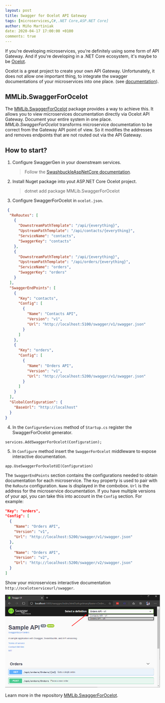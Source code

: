 ```yaml
---
layout: post
title: Swagger for Ocelot API Gateway
tags: [microservices,C#,.NET Core,ASP.NET Core]
author: Miňo Martiniak
date: 2020-04-17 17:00:00 +0100
comments: true
---
```


If you're developing microservices, you're definitely using some form of API Gateway. And if you're developing in a .NET Core ecosystem, it's maybe to be [Ocelot](https://github.com/ThreeMammals/Ocelot).

<!-- excerpt -->
Ocelot is a great project to create your own API Gateway. Unfortunately, it does not allow one important thing, to integrate the swagger documentations of your microservices into one place. (see [documentation](https://ocelot.readthedocs.io/en/latest/introduction/notsupported.html)).

## MMLib.SwaggerForOcelot

The [MMLib.SwaggerForOcelot](https://github.com/Burgyn/MMLib.SwaggerForOcelot) package provides a way to achieve this. It allows you to view microservices documentation directly via Ocelot API Gateway. Document your entire system in one place. *MMLib.SwaggerForOcelot* transforms microservice documentation to be correct from the Gateway API point of view. So it modifies the addresses and removes endpoints that are not routed out via the API Gateway.

## How to start?

1. Configure SwaggerGen in your downstream services.
   > Follow the [SwashbuckleAspNetCore documentation](https://github.com/domaindrivendev/Swashbuckle.AspNetCore#getting-started).
2. Install Nuget package into yout ASP.NET Core Ocelot project.
   > dotnet add package MMLib.SwaggerForOcelot
3. Configure SwaggerForOcelot in `ocelot.json`.
```json
 {
  "ReRoutes": [
    {
      "DownstreamPathTemplate": "/api/{everything}",
      "UpstreamPathTemplate": "/api/contacts/{everything}",
      "ServiceName": "contacts",
      "SwaggerKey": "contacts"
    },
    {
      "DownstreamPathTemplate": "/api/{everything}",
      "UpstreamPathTemplate": "/api/orders/{everything}",
      "ServiceName": "orders",
      "SwaggerKey": "orders"
    }
  ],
  "SwaggerEndPoints": [
    {
      "Key": "contacts",
      "Config": [
        {
          "Name": "Contacts API",
          "Version": "v1",
          "Url": "http://localhost:5100/swagger/v1/swagger.json"
        }
      ]
    },
    {
      "Key": "orders",
      "Config": [
        {
          "Name": "Orders API",
          "Version": "v1",
          "Url": "http://localhost:5200/swagger/v1/swagger.json"
        }
      ]
    }
  ],
  "GlobalConfiguration": {
    "BaseUrl": "http://localhost"
  }
}
```

4. In the `ConfigureServices` method of `Startup.cs` register the SwaggerForOcelot generator.
```CSharp
services.AddSwaggerForOcelot(Configuration);
```

5. In `Configure` method insert the `SwaggerForOcelot` middleware to expose interactive documentation.
```CSharp
app.UseSwaggerForOcelotUI(Configuration)
```

The `SwaggerEndPoints` section contains the configurations needed to obtain documentation for each microservice. The `Key` property is used to pair with the `ReRoute` configuration. `Name` is displayed in the combobox. `Url` is the address for the microservice documentation. If you have multiple versions of your api, you can take this into account in the `Config` section. For example:

```json
"Key": "orders",
"Config": [
  {
    "Name": "Orders API",
    "Version": "v1",
    "Url": "http://localhost:5200/swagger/v1/swagger.json"
  },
  {
    "Name": "Orders API",
    "Version": "v2",
    "Url": "http://localhost:5200/swagger/v2/swagger.json"
  }
]
```

Show your microservices interactive documentation `http://ocelotserviceurl/swagger`.

![swagger](/assets/images/swagger-for-ocelot/swagger.png)

Learn more in the repository [MMLib.SwaggerForOcelot](https://github.com/Burgyn/MMLib.SwaggerForOcelot).